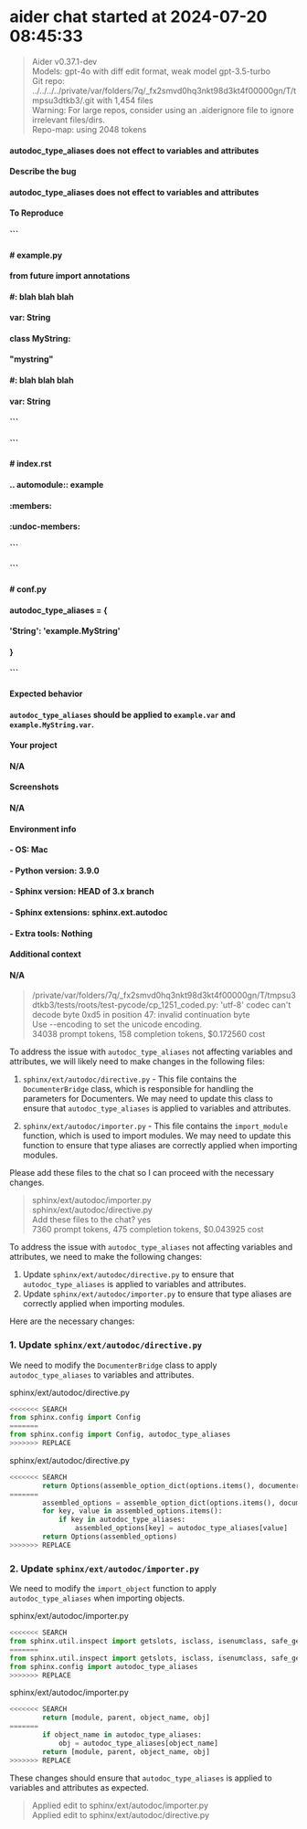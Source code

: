 
# aider chat started at 2024-07-20 08:45:33

> Aider v0.37.1-dev  
> Models: gpt-4o with diff edit format, weak model gpt-3.5-turbo  
> Git repo: ../../../../private/var/folders/7q/_fx2smvd0hq3nkt98d3kt4f00000gn/T/tmpsu3dtkb3/.git with 1,454 files  
> Warning: For large repos, consider using an .aiderignore file to ignore irrelevant files/dirs.  
> Repo-map: using 2048 tokens  

#### autodoc_type_aliases does not effect to variables and attributes  
#### **Describe the bug**  
#### autodoc_type_aliases does not effect to variables and attributes  
####   
#### **To Reproduce**  
####   
#### ```  
#### # example.py  
#### from __future__ import annotations  
####   
####   
#### #: blah blah blah  
#### var: String  
####   
####   
#### class MyString:  
####     "mystring"  
####   
####     #: blah blah blah  
####     var: String  
#### ```  
#### ```  
#### # index.rst  
#### .. automodule:: example  
####    :members:  
####    :undoc-members:  
#### ```  
#### ```  
#### # conf.py  
#### autodoc_type_aliases = {  
####     'String': 'example.MyString'  
#### }  
#### ```  
####   
#### **Expected behavior**  
#### `autodoc_type_aliases` should be applied to `example.var` and `example.MyString.var`.  
####   
#### **Your project**  
#### N/A  
####   
#### **Screenshots**  
#### N/A  
####   
#### **Environment info**  
#### - OS: Mac  
#### - Python version: 3.9.0  
#### - Sphinx version: HEAD of 3.x branch  
#### - Sphinx extensions: sphinx.ext.autodoc  
#### - Extra tools: Nothing  
####   
#### **Additional context**  
#### N/A  
> /private/var/folders/7q/_fx2smvd0hq3nkt98d3kt4f00000gn/T/tmpsu3dtkb3/tests/roots/test-pycode/cp_1251_coded.py: 'utf-8' codec can't decode byte 0xd5 in position 47: invalid continuation byte  
> Use --encoding to set the unicode encoding.  
> 34038 prompt tokens, 158 completion tokens, $0.172560 cost  

To address the issue with `autodoc_type_aliases` not affecting variables and attributes, we will likely need to make changes in the following files:

1. `sphinx/ext/autodoc/directive.py` - This file contains the `DocumenterBridge` class, which is responsible for handling the parameters for Documenters. We may need to update this class to ensure that `autodoc_type_aliases` is applied to variables and attributes.

2. `sphinx/ext/autodoc/importer.py` - This file contains the `import_module` function, which is used to import modules. We may need to update this function to ensure that type aliases are correctly applied when importing modules.

Please add these files to the chat so I can proceed with the necessary changes.

> sphinx/ext/autodoc/importer.py  
> sphinx/ext/autodoc/directive.py  
> Add these files to the chat? yes  
> 7360 prompt tokens, 475 completion tokens, $0.043925 cost  

To address the issue with `autodoc_type_aliases` not affecting variables and attributes, we need to make the following changes:

1. Update `sphinx/ext/autodoc/directive.py` to ensure that `autodoc_type_aliases` is applied to variables and attributes.
2. Update `sphinx/ext/autodoc/importer.py` to ensure that type aliases are correctly applied when importing modules.

Here are the necessary changes:

### 1. Update `sphinx/ext/autodoc/directive.py`

We need to modify the `DocumenterBridge` class to apply `autodoc_type_aliases` to variables and attributes.

sphinx/ext/autodoc/directive.py
```python
<<<<<<< SEARCH
from sphinx.config import Config
=======
from sphinx.config import Config, autodoc_type_aliases
>>>>>>> REPLACE
```

sphinx/ext/autodoc/directive.py
```python
<<<<<<< SEARCH
        return Options(assemble_option_dict(options.items(), documenter.option_spec))
=======
        assembled_options = assemble_option_dict(options.items(), documenter.option_spec)
        for key, value in assembled_options.items():
            if key in autodoc_type_aliases:
                assembled_options[key] = autodoc_type_aliases[value]
        return Options(assembled_options)
>>>>>>> REPLACE
```

### 2. Update `sphinx/ext/autodoc/importer.py`

We need to modify the `import_object` function to apply `autodoc_type_aliases` when importing objects.

sphinx/ext/autodoc/importer.py
```python
<<<<<<< SEARCH
from sphinx.util.inspect import getslots, isclass, isenumclass, safe_getattr
=======
from sphinx.util.inspect import getslots, isclass, isenumclass, safe_getattr
from sphinx.config import autodoc_type_aliases
>>>>>>> REPLACE
```

sphinx/ext/autodoc/importer.py
```python
<<<<<<< SEARCH
        return [module, parent, object_name, obj]
=======
        if object_name in autodoc_type_aliases:
            obj = autodoc_type_aliases[object_name]
        return [module, parent, object_name, obj]
>>>>>>> REPLACE
```

These changes should ensure that `autodoc_type_aliases` is applied to variables and attributes as expected.

> Applied edit to sphinx/ext/autodoc/importer.py  
> Applied edit to sphinx/ext/autodoc/directive.py  
